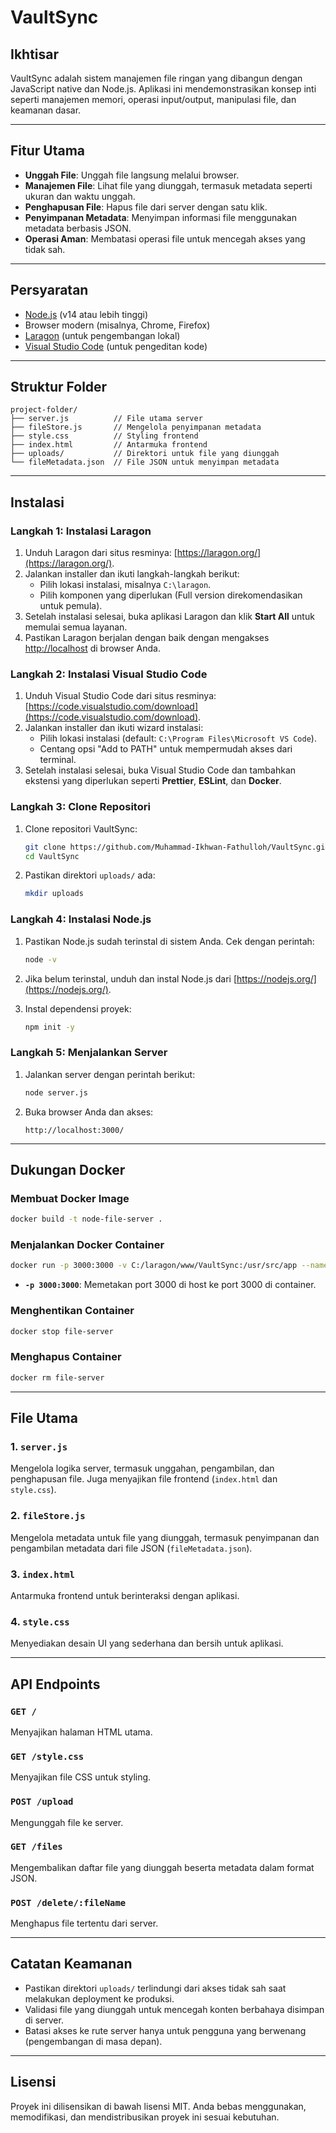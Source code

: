 # VaultSync

## Ikhtisar
VaultSync adalah sistem manajemen file ringan yang dibangun dengan JavaScript native dan Node.js. Aplikasi ini mendemonstrasikan konsep inti seperti manajemen memori, operasi input/output, manipulasi file, dan keamanan dasar.

---

## Fitur Utama
- **Unggah File**: Unggah file langsung melalui browser.
- **Manajemen File**: Lihat file yang diunggah, termasuk metadata seperti ukuran dan waktu unggah.
- **Penghapusan File**: Hapus file dari server dengan satu klik.
- **Penyimpanan Metadata**: Menyimpan informasi file menggunakan metadata berbasis JSON.
- **Operasi Aman**: Membatasi operasi file untuk mencegah akses yang tidak sah.

---

## Persyaratan
- [Node.js](https://nodejs.org/) (v14 atau lebih tinggi)
- Browser modern (misalnya, Chrome, Firefox)
- [Laragon](https://laragon.org/) (untuk pengembangan lokal)
- [Visual Studio Code](https://code.visualstudio.com/download) (untuk pengeditan kode)

---

## Struktur Folder
```plaintext
project-folder/
├── server.js          // File utama server
├── fileStore.js       // Mengelola penyimpanan metadata
├── style.css          // Styling frontend
├── index.html         // Antarmuka frontend
├── uploads/           // Direktori untuk file yang diunggah
└── fileMetadata.json  // File JSON untuk menyimpan metadata
```

---

## Instalasi

### Langkah 1: Instalasi Laragon
1. Unduh Laragon dari situs resminya: [https://laragon.org/](https://laragon.org/).
2. Jalankan installer dan ikuti langkah-langkah berikut:
   - Pilih lokasi instalasi, misalnya `C:\laragon`.
   - Pilih komponen yang diperlukan (Full version direkomendasikan untuk pemula).
3. Setelah instalasi selesai, buka aplikasi Laragon dan klik **Start All** untuk memulai semua layanan.
4. Pastikan Laragon berjalan dengan baik dengan mengakses [http://localhost](http://localhost) di browser Anda.

### Langkah 2: Instalasi Visual Studio Code
1. Unduh Visual Studio Code dari situs resminya: [https://code.visualstudio.com/download](https://code.visualstudio.com/download).
2. Jalankan installer dan ikuti wizard instalasi:
   - Pilih lokasi instalasi (default: `C:\Program Files\Microsoft VS Code`).
   - Centang opsi "Add to PATH" untuk mempermudah akses dari terminal.
3. Setelah instalasi selesai, buka Visual Studio Code dan tambahkan ekstensi yang diperlukan seperti **Prettier**, **ESLint**, dan **Docker**.

### Langkah 3: Clone Repositori
1. Clone repositori VaultSync:
   ```bash
   git clone https://github.com/Muhammad-Ikhwan-Fathulloh/VaultSync.git
   cd VaultSync
   ```
2. Pastikan direktori `uploads/` ada:
   ```bash
   mkdir uploads
   ```

### Langkah 4: Instalasi Node.js
1. Pastikan Node.js sudah terinstal di sistem Anda. Cek dengan perintah:
   ```bash
   node -v
   ```
2. Jika belum terinstal, unduh dan instal Node.js dari [https://nodejs.org/](https://nodejs.org/).

3. Instal dependensi proyek:
   ```bash
   npm init -y
   ```

### Langkah 5: Menjalankan Server
1. Jalankan server dengan perintah berikut:
   ```bash
   node server.js
   ```
2. Buka browser Anda dan akses:
   ```
   http://localhost:3000/
   ```

---

## Dukungan Docker

### Membuat Docker Image

```bash
docker build -t node-file-server .
```

### Menjalankan Docker Container

```bash
docker run -p 3000:3000 -v C:/laragon/www/VaultSync:/usr/src/app --name file-server node-file-server
```

- **`-p 3000:3000`**: Memetakan port 3000 di host ke port 3000 di container.

### Menghentikan Container

```bash
docker stop file-server
```

### Menghapus Container

```bash
docker rm file-server
```

---

## File Utama

### 1. `server.js`
Mengelola logika server, termasuk unggahan, pengambilan, dan penghapusan file. Juga menyajikan file frontend (`index.html` dan `style.css`).

### 2. `fileStore.js`
Mengelola metadata untuk file yang diunggah, termasuk penyimpanan dan pengambilan metadata dari file JSON (`fileMetadata.json`).

### 3. `index.html`
Antarmuka frontend untuk berinteraksi dengan aplikasi.

### 4. `style.css`
Menyediakan desain UI yang sederhana dan bersih untuk aplikasi.

---

## API Endpoints

### `GET /`
Menyajikan halaman HTML utama.

### `GET /style.css`
Menyajikan file CSS untuk styling.

### `POST /upload`
Mengunggah file ke server.

### `GET /files`
Mengembalikan daftar file yang diunggah beserta metadata dalam format JSON.

### `POST /delete/:fileName`
Menghapus file tertentu dari server.

---

## Catatan Keamanan
- Pastikan direktori `uploads/` terlindungi dari akses tidak sah saat melakukan deployment ke produksi.
- Validasi file yang diunggah untuk mencegah konten berbahaya disimpan di server.
- Batasi akses ke rute server hanya untuk pengguna yang berwenang (pengembangan di masa depan).

---

## Lisensi
Proyek ini dilisensikan di bawah lisensi MIT. Anda bebas menggunakan, memodifikasi, dan mendistribusikan proyek ini sesuai kebutuhan.